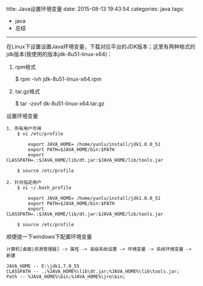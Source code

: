 title: Java设置环境变量
date: 2015-08-13 19:43:54
categories: java 
tags:
  - java
  - 总结
---
在Linux下设置设置Java环境变量，下载对应平台的JDK版本；这里有两种格式的jdk版本(我使用的版本jdk-8u51-linux-x64)：

1. rpm格式
	
	$ rpm -ivh jdk-8u51-linux-x64.rpm

2. tar.gz格式

	$ tar -zxvf dk-8u51-linux-x64.tar.gz

设置环境变量
	
	1. 所有用户可用
		$ vi /etc/profile

			export JAVA_HOME= /home/yunlu/install/jdk1.8.0_51
			export PATH=$JAVA_HOME/bin:$PATH
			export CLASSPATH=.:$JAVA_HOME/lib/dt.jar:$JAVA_HOME/lib/tools.jar

		$ source /etc/profile

	2. 针对指定用户
		$ vi ~/.bash_profile

			export JAVA_HOME= /home/yunlu/install/jdk1.8.0_51
			export PATH=$JAVA_HOME/bin:$PATH
			export CLASSPATH=.:$JAVA_HOME/lib/dt.jar:$JAVA_HOME/lib/tools.jar

		$ source /etc/profile

顺便提一下windows下配置环境变量

	计算机[桌面|资源管理器] -> 属性 -> 高级系统设置 -> 环境变量 -> 系统环境变量 -> 新建 

	JAVA_HOME -- E:\jdk1.7.0_55
	CLASSPATH -- .;%JAVA_HOME%\lib\dt.jar;%JAVA_HOME%\lib\tools.jar;
	Path -- %JAVA_HOME%\bin;%JAVA_HOME%\jre\bin;